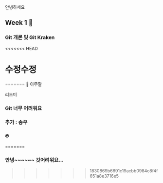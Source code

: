 안녕하세요
## Week 1 🐥

### Git 개론 및 Git Kraken
<<<<<<< HEAD

# 수정수정
=======
🐳 아무말


리드미
### Git 너무 어려워요
### 추가 : 송우
### 🔥
=======
### 안녕~~~~~~ 깃어려워요...

>>>>>>> 1830869b6691c19acbb0984c8f4f651a8e3716e5
